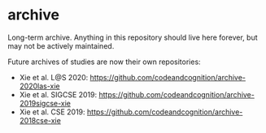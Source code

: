 # archive
Long-term archive. Anything in this repository should live here forever, but may not be actively maintained.

Future archives of studies are now their own repositories:
- Xie et al. L@S 2020: https://github.com/codeandcognition/archive-2020las-xie
- Xie et al. SIGCSE 2019: https://github.com/codeandcognition/archive-2019sigcse-xie
- Xie et al. CSE 2019: https://github.com/codeandcognition/archive-2018cse-xie
